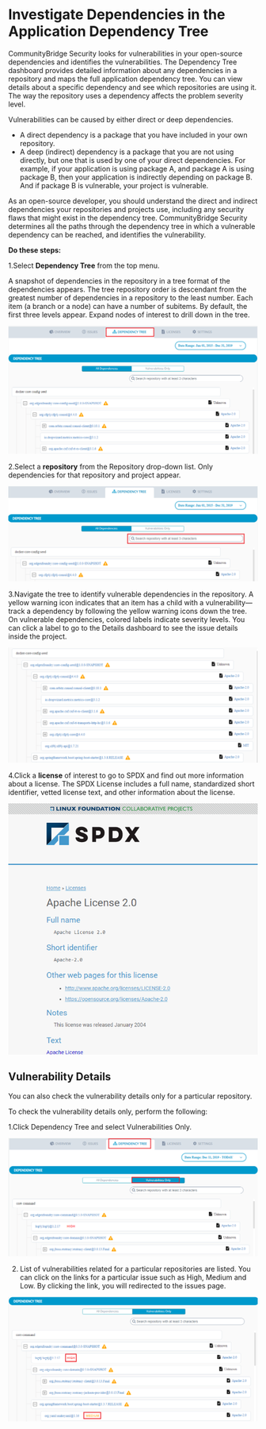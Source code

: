 # Investigate Dependencies in the Application Dependency Tree

CommunityBridge Security looks for vulnerabilities in your open-source dependencies and identifies the vulnerabilities. The Dependency Tree dashboard provides detailed information about any dependencies in a repository and maps the full application dependency tree. You can view details about a specific dependency and see which repositories are using it. The way the repository uses a dependency affects the problem severity level.

Vulnerabilities can be caused by either direct or deep dependencies. 

* A direct dependency is a package that you have included in your own repository.
* A deep \(indirect\) dependency is a package that you are not using directly, but one that is used by one of your direct dependencies. For example, if your application is using package A, and package A is using package B, then your application is indirectly depending on package B. And if package B is vulnerable, your project is vulnerable.

As an open-source developer, you should understand the direct and indirect dependencies your repositories and projects use, including any security flaws that might exist in the dependency tree. CommunityBridge Security determines all the paths through the dependency tree in which a vulnerable dependency can be reached, and identifies the vulnerability.

**Do these steps:**

1.Select **Dependency Tree** from the top menu.

A snapshot of dependencies in the repository in a tree format of the dependencies appears. The tree repository order is descendant from the greatest number of dependencies in a repository to the least number. Each item \(a branch or a node\) can have a number of subitems. By default, the first three levels appear. Expand nodes of interest to drill down in the tree.

![Dependency Tree](../../.gitbook/assets/dependency_tree.png)

2.Select a **repository** from the Repository drop-down list. Only dependencies for that repository and project appear.  


![Search Repository](../../.gitbook/assets/search.png)

3.Navigate the tree to identify vulnerable dependencies in the repository. A yellow warning icon indicates that an item has a child with a vulnerability—track a dependency by following the yellow warning icons down the tree. On vulnerable dependencies, colored labels indicate severity levels. You can click a label to go to the Details dashboard to see the issue details inside the project.  


![](../../.gitbook/assets/tree.png)

4.Click a **license** of interest to go to SPDX and find out more information about a license. The SPDX License includes a full name, standardized short identifier, vetted license text, and other information about the license.

![License Details ](../../.gitbook/assets/apache-license%20%281%29.png)

## Vulnerability Details  

You can also check the vulnerability details only for a particular repository. 

To check the vulnerability details only, perform the following:

1.Click Dependency Tree and select Vulnerabilities Only. 

![Vulnerabilities Only](../../.gitbook/assets/vul_only.png)

2. List of vulnerabilities related for a particular repositories are listed. You  can click on the links for a particular issue such as High, Medium and Low. By clicking the link, you will redirected to the issues page. 

![Issues Link ](../../.gitbook/assets/vul_link_iss.png)





